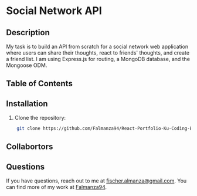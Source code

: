 # Social Network API

## Description
My task is to build an API from scratch for a social network web application where users can share their thoughts, react to friends' thoughts, and create a friend list. I am using Express.js for routing, a MongoDB database, and the Mongoose ODM.

## Table of Contents

## Installation
1. Clone the repository:
```bash
    git clone https://github.com/Falmanza94/React-Portfolio-Ku-Coding-Bootcamp-2025.git
```

## Collabortors

## Questions
If you have questions, reach out to me at [fischer.almanza@gmail.com](mailto:fischer.almanza@gmail.com). You can find more of my work at [Falmanza94](https://github.com/Falmanza94).
